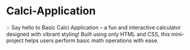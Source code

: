 # Calci-Application
💡 Say hello to Basic Calci Application – a fun and interactive calculator designed with vibrant styling! Built using only HTML and CSS, this mini-project helps users perform basic math operations with ease.
